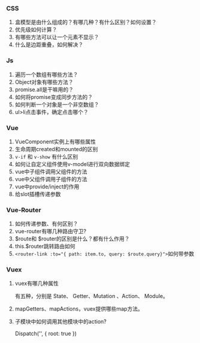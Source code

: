 ### CSS

1. 盒模型是由什么组成的？有哪几种？有什么区别？如何设置？
2. 优先级如何计算？
3. 有哪些方法可以让一个元素不显示？
4. 什么是边距重叠，如何解决？



### Js

1. 遍历一个数组有哪些方法？
2. Object对象有哪些方法？
3. promise.all是干嘛用的？
4. 如何将promise变成同步方法的？
5. 如何判断一个对象是一个非空数组？
6. ul>li点击事件，确定点击哪个？

### Vue

1. VueComponent实例上有哪些属性
2. 生命周期created和mounted的区别
3.  `v-if` 和 `v-show` 有什么区别
4. 如何让自定义组件使用v-model进行双向数据绑定
5. vue中子组件调用父组件的方法
6. vue中父组件调用子组件的方法
7. vue中provide/inject的作用
8. 给slot插槽传递参数



### Vue-Router

1. 如何传递参数、有何区别？
2. vue-router有哪几种路由守卫?
3. $route和 $router的区别是什么？都有什么作用？
4. this.$router跳转路由如何
5. `<router-link :to="{ path: item.to, query: $route.query}">`如何带参数



### Vuex

1. vuex有哪几种属性

   有五种，分别是 State、 Getter、Mutation 、Action、 Module。

2. mapGetters、mapActions，vuex提供哪些map方法。

3. 子模块中如何调用其他模块中的action?

   Dispatch('', { root: true })